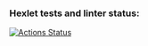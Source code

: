 ### Hexlet tests and linter status:
[![Actions Status](https://github.com/AnrDaemon/java-project-61/actions/workflows/hexlet-check.yml/badge.svg)](https://github.com/AnrDaemon/java-project-61/actions)